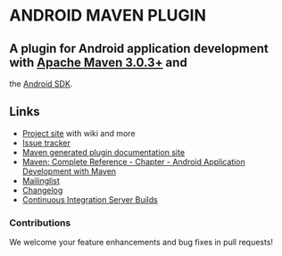 # ANDROID MAVEN PLUGIN
## A plugin for Android application development with [Apache Maven 3.0.3+](http://maven.apache.org) and 
the [Android SDK](http://tools.android.com).

## Links
 * [Project site](http://code.google.com/p/maven-android-plugin) with wiki and more
 * [Issue tracker](http://code.google.com/p/maven-android-plugin/issues/list)
 * [Maven generated plugin documentation site](http://maven-android-plugin-m2site.googlecode.com/svn/index.html)
 * [Maven: Complete Reference - Chapter - Android Application Development with Maven](http://www.sonatype.com/books/mvnref-book/reference/android-dev.html)
 * [Mailinglist](https://groups.google.com/forum/?fromgroups#!forum/maven-android-developers)
 * [Changelog](http://code.google.com/p/maven-android-plugin/wiki/Changelog)
 * [Continuous Integration Server Builds](http://jenkins.josefson.org/)

### Contributions

We welcome your feature enhancements and bug fixes in pull requests!
